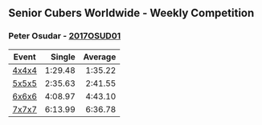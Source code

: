 ## Senior Cubers Worldwide - Weekly Competition
### Peter Osudar - [2017OSUD01](https://www.worldcubeassociation.org/persons/2017OSUD01)

| Event | Single | Average |
| -- | --: | --: |
| [4x4x4](peter_osudar/444.md) | 1:29.48 | 1:35.22 |  |
| [5x5x5](peter_osudar/555.md) | 2:35.63 | 2:41.55 |  |
| [6x6x6](peter_osudar/666.md) | 4:08.97 | 4:43.10 |  |
| [7x7x7](peter_osudar/777.md) | 6:13.99 | 6:36.78 |  |

<!-- Global site tag (gtag.js) - Google Analytics -->
<script async src="https://www.googletagmanager.com/gtag/js?id=UA-86348435-3"></script>
<script>window.dataLayer = window.dataLayer || []; function gtag() {dataLayer.push(arguments);} gtag('js', new Date()); gtag('config', 'UA-86348435-3');</script>
